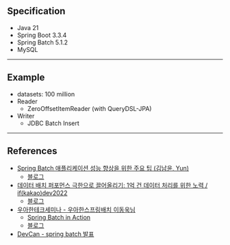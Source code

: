 ## Specification

- Java 21
- Spring Boot 3.3.4
- Spring Batch 5.1.2
- MySQL

---

## Example

- datasets: 100 million
- Reader
  - ZeroOffsetItemReader (with QueryDSL-JPA)
- Writer
  - JDBC Batch Insert

---

## References

- [Spring Batch 애플리케이션 성능 향상을 위한 주요 팁 (김남윤, Yun)](https://youtu.be/VSwWHHkdQI4?si=a48wd9Ft7cpELFaJ9Q1J9A)
  - [블로그](https://tech.kakaopay.com/post/spring-batch-performance/)
- [데이터 배치 퍼포먼스 극한으로 끌어올리기: 1억 건 데이터 처리를 위한 노력 / if(kakao)dev2022](https://youtu.be/2IIwQDIi3ys?si=aDZLuI_Nkr8ElzcR)
  - [블로그](https://tech.kakaopay.com/post/ifkakao2022-batch-performance-read/)
- [우아한테크세미나 - 우아한스프링배치 이동욱님](https://youtu.be/_nkJkWVH-mo?si=sbXij-MUAKFYNRDX)
  - [Spring Batch in Action](https://github.com/jojoldu/spring-batch-in-action)
  - [블로그](https://jojoldu.tistory.com/category/Spring%20Batch?page=5)
- [DevCan - spring batch 발표](https://youtu.be/VMizPUHTQ7o?si=WpLcoEJCKznlvV7Z)

